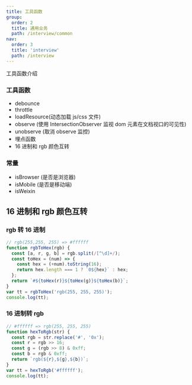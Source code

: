 ```yaml
---
title: 工具函数
group:
  order: 2
  title: 通用业务
  path: /interview/common
nav:
  order: 3
  title: 'interview'
  path: /interview
---
```


工具函数介绍

### 工具函数

- debounce
- throttle
- loadResource(动态加载 js/css 文件)
- observe (使用 IntersectionObserver 监视 dom 元素在文档视口的可见性)
- unobserve (取消 observe 监控)
- 埋点函数
- 16 进制和 rgb 颜色互转

### 常量

- isBrowser (是否是浏览器)
- isMobile (是否是移动端)
- isWeixin

## 16 进制和 rgb 颜色互转

### rgb 转 16 进制

```js
// rgb(255,255, 255) => #ffffff
function rgbToHex(rgb) {
  const [a, r, g, b] = rgb.split(/[^\d]+/);
  const toHex = (num) => {
    const hex = (+num).toString(16);
    return hex.length === 1 ? `0${hex}` : hex;
  };
  return `#${toHex(r)}${toHex(g)}${toHex(b)}`;
}
var tt = rgbToHex('rgb(255, 255, 255)');
console.log(tt);
```

### 16 进制转 rgb

```js
// #ffffff => rgb(255, 255, 255)
function hexToRgb(str) {
  const rgb = str.replace('#', '0x');
  const r = rgb >> 16;
  const g = (rgb >> 8) & 0xff;
  const b = rgb & 0xff;
  return `rgb(${r},${g},${b})`;
}
var tt = hexToRgb('#ffffff');
console.log(tt);
```

